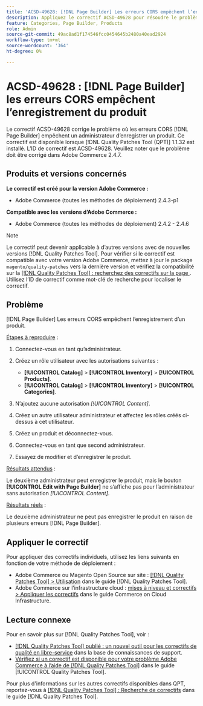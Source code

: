```yaml
---
title: 'ACSD-49628: [!DNL Page Builder] Les erreurs CORS empêchent l’enregistrement du produit'
description: Appliquez le correctif ACSD-49628 pour résoudre le problème Adobe Commerce où les erreurs  [!DNL Page Builder] CORS empêchent l’enregistrement du produit.
feature: Categories, Page Builder, Products
role: Admin
source-git-commit: 49ac8ad1f174546fcc0454645b2480a40ead2924
workflow-type: tm+mt
source-wordcount: '364'
ht-degree: 0%

---
```


# ACSD-49628 : [!DNL Page Builder] les erreurs CORS empêchent l’enregistrement du produit

Le correctif ACSD-49628 corrige le problème où les erreurs CORS [!DNL Page Builder] empêchent un administrateur d’enregistrer un produit. Ce correctif est disponible lorsque [!DNL Quality Patches Tool (QPT)] 1.1.32 est installé. L’ID de correctif est ACSD-49628. Veuillez noter que le problème doit être corrigé dans Adobe Commerce 2.4.7.

## Produits et versions concernés

**Le correctif est créé pour la version Adobe Commerce :**

* Adobe Commerce (toutes les méthodes de déploiement) 2.4.3-p1

**Compatible avec les versions d’Adobe Commerce :**

* Adobe Commerce (toutes les méthodes de déploiement) 2.4.2 - 2.4.6

>[!NOTE]
>
>Le correctif peut devenir applicable à d’autres versions avec de nouvelles versions [!DNL Quality Patches Tool]. Pour vérifier si le correctif est compatible avec votre version Adobe Commerce, mettez à jour le package `magento/quality-patches` vers la dernière version et vérifiez la compatibilité sur la [[!DNL Quality Patches Tool] : recherchez des correctifs sur la page ](https://experienceleague.adobe.com/tools/commerce-quality-patches/index.html). Utilisez l’ID de correctif comme mot-clé de recherche pour localiser le correctif.

## Problème

[!DNL Page Builder] Les erreurs CORS empêchent l’enregistrement d’un produit.

<u>Étapes à reproduire</u> :

1. Connectez-vous en tant qu’administrateur.
1. Créez un rôle utilisateur avec les autorisations suivantes :

   * **[!UICONTROL Catalog]** > **[!UICONTROL Inventory]** > **[!UICONTROL Products]**.
   * **[!UICONTROL Catalog]** > **[!UICONTROL Inventory]** > **[!UICONTROL Categories]**.

1. N’ajoutez aucune autorisation *[!UICONTROL Content]*.
1. Créez un autre utilisateur administrateur et affectez les rôles créés ci-dessus à cet utilisateur.
1. Créez un produit et déconnectez-vous.
1. Connectez-vous en tant que second administrateur.
1. Essayez de modifier et d’enregistrer le produit.

<u>Résultats attendus</u> :

Le deuxième administrateur peut enregistrer le produit, mais le bouton **[!UICONTROL Edit with Page Builder]** ne s’affiche pas pour l’administrateur sans autorisation *[!UICONTROL Content]*.

<u>Résultats réels</u> :

Le deuxième administrateur ne peut pas enregistrer le produit en raison de plusieurs erreurs [!DNL Page Builder].

## Appliquer le correctif

Pour appliquer des correctifs individuels, utilisez les liens suivants en fonction de votre méthode de déploiement :

* Adobe Commerce ou Magento Open Source sur site : [[!DNL Quality Patches Tool] > Utilisation](https://experienceleague.adobe.com/docs/commerce-operations/tools/quality-patches-tool/usage.html) dans le guide [!DNL Quality Patches Tool].
* Adobe Commerce sur l’infrastructure cloud : [mises à niveau et correctifs > Appliquer les correctifs](https://experienceleague.adobe.com/docs/commerce-cloud-service/user-guide/develop/upgrade/apply-patches.html) dans le guide Commerce on Cloud Infrastructure.

## Lecture connexe

Pour en savoir plus sur [!DNL Quality Patches Tool], voir :

* [[!DNL Quality Patches Tool] publié : un nouvel outil pour les correctifs de qualité en libre-service](https://experienceleague.adobe.com/en/docs/commerce-knowledge-base/kb/announcements/commerce-announcements/magento-quality-patches-released-new-tool-to-self-serve-quality-patches) dans la base de connaissances de support.
* [Vérifiez si un correctif est disponible pour votre problème Adobe Commerce à l’aide de  [!DNL Quality Patches Tool]](/help/tools/quality-patches-tool/patches-available-in-qpt/check-patch-for-magento-issue-with-magento-quality-patches.md) dans le guide [!UICONTROL Quality Patches Tool].


Pour plus d&#39;informations sur les autres correctifs disponibles dans QPT, reportez-vous à [[!DNL Quality Patches Tool] : Recherche de correctifs](https://experienceleague.adobe.com/tools/commerce-quality-patches/index.html) dans le guide [!DNL Quality Patches Tool].
